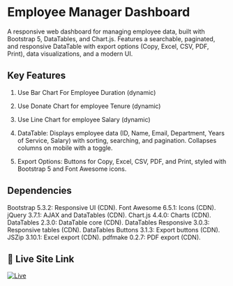 # Employee Manager Dashboard



A responsive web dashboard for managing employee data, built with Bootstrap 5, DataTables, and Chart.js. Features a searchable, paginated, and responsive DataTable with export options (Copy, Excel, CSV, PDF, Print), data visualizations, and a modern UI.


## Key Features
1.  Use Bar Chart For Employee Duration (dynamic)

2.  Use Donate Chart for employee Tenure (dynamic)

3.  Use Line Chart for employee Salary (dynamic)

4.   DataTable: Displays employee data (ID, Name, Email, Department, Years of Service, Salary) with sorting, searching, and pagination. Collapses columns on mobile with a toggle.

5.  Export Options: Buttons for Copy, Excel, CSV, PDF, and Print, styled with Bootstrap 5 and Font Awesome icons.

## Dependencies

Bootstrap 5.3.2: Responsive UI (CDN).
Font Awesome 6.5.1: Icons (CDN).
jQuery 3.7.1: AJAX and DataTables (CDN).
Chart.js 4.4.0: Charts (CDN).
DataTables 2.3.0: DataTable core (CDN).
DataTables Responsive 3.0.3: Responsive tables (CDN).
DataTables Buttons 3.1.3: Export buttons (CDN).
JSZip 3.10.1: Excel export (CDN).
pdfmake 0.2.7: PDF export (CDN).

 

## 🔗 Live Site Link
[![Live](https://img.shields.io/badge/Click_Here_For_Restaurant_APP-000?style=for-the-badge&logo=ko-fi&logoColor=white)]( https://fabulous-gnome-202f19.netlify.app/)

